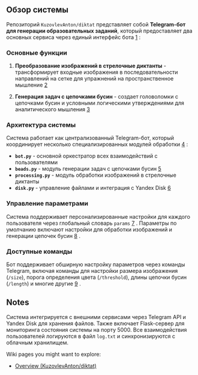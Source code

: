 ## Обзор системы

Репозиторий `KuzovlevAnton/diktat` представляет собой **Telegram-бот для генерации образовательных заданий**, который предоставляет два основных сервиса через единый интерфейс бота [1](#0-0) :

### Основные функции

1. **Преобразование изображений в стрелочные диктанты** - трансформирует входные изображения в последовательности направлений на сетке для упражнений на пространственное мышление [2](#0-1) 

2. **Генерация задач с цепочками бусин** - создает головоломки с цепочками бусин и условными логическими утверждениями для аналитического мышления [3](#0-2) 

### Архитектура системы

Система работает как централизованный Telegram-бот, который координирует несколько специализированных модулей обработки [4](#0-3) :

- **`bot.py`** - основной оркестратор всех взаимодействий с пользователями
- **`beads.py`** - модуль генерации задач с цепочками бусин [5](#0-4) 
- **`processing.py`** - модуль обработки изображений в стрелочные диктанты
- **`disk.py`** - управление файлами и интеграция с Yandex Disk [6](#0-5) 

### Управление параметрами

Система поддерживает персонализированные настройки для каждого пользователя через глобальный словарь `params` [7](#0-6) . Параметры по умолчанию включают настройки для обработки изображений и генерации цепочек бусин [8](#0-7) .

### Доступные команды

Бот поддерживает обширную настройку параметров через команды Telegram, включая команды для настройки размера изображения (`/size`), порога определения цвета (`/threshold`), длины цепочки бусин (`/length`) и многие другие [9](#0-8) .

## Notes

Система интегрируется с внешними сервисами через Telegram API и Yandex Disk для хранения файлов. Также включает Flask-сервер для мониторинга состояния системы на порту 5000. Все взаимодействия пользователей логируются в файл `log.txt` и синхронизируются с облачным хранилищем.

Wiki pages you might want to explore:
- [Overview (KuzovlevAnton/diktat)](/wiki/KuzovlevAnton/diktat#1)

